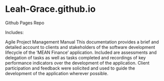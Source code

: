 # Leah-Grace.github.io
Github Pages Repo


Includes:

Agile Project Management Manual
This documentation provides a brief and detailed account to clients and stakeholders of the software development lifecycle of the ‘MEAN Finance’ application. Included are assessments and delegation of tasks as well as tasks completed and recordings of key performance indicators over the development of the application. Client participation and feedback were solicited and used to guide the development of the application wherever possible.
